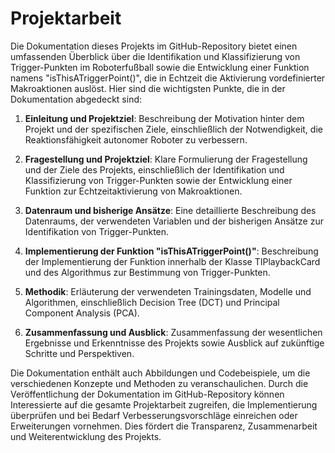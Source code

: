 # Projektarbeit

Die Dokumentation dieses Projekts im GitHub-Repository bietet einen umfassenden Überblick über die Identifikation und Klassifizierung von Trigger-Punkten im Roboterfußball sowie die Entwicklung einer Funktion namens "isThisATriggerPoint()", die in Echtzeit die Aktivierung vordefinierter Makroaktionen auslöst. Hier sind die wichtigsten Punkte, die in der Dokumentation abgedeckt sind:

1. **Einleitung und Projektziel**: Beschreibung der Motivation hinter dem Projekt und der spezifischen Ziele, einschließlich der Notwendigkeit, die Reaktionsfähigkeit autonomer Roboter zu verbessern.

2. **Fragestellung und Projektziel**: Klare Formulierung der Fragestellung und der Ziele des Projekts, einschließlich der Identifikation und Klassifizierung von Trigger-Punkten sowie der Entwicklung einer Funktion zur Echtzeitaktivierung von Makroaktionen.

3. **Datenraum und bisherige Ansätze**: Eine detaillierte Beschreibung des Datenraums, der verwendeten Variablen und der bisherigen Ansätze zur Identifikation von Trigger-Punkten.

4. **Implementierung der Funktion "isThisATriggerPoint()"**: Beschreibung der Implementierung der Funktion innerhalb der Klasse TIPlaybackCard und des Algorithmus zur Bestimmung von Trigger-Punkten.

5. **Methodik**: Erläuterung der verwendeten Trainingsdaten, Modelle und Algorithmen, einschließlich Decision Tree (DCT) und Principal Component Analysis (PCA).

6. **Zusammenfassung und Ausblick**: Zusammenfassung der wesentlichen Ergebnisse und Erkenntnisse des Projekts sowie Ausblick auf zukünftige Schritte und Perspektiven.

Die Dokumentation enthält auch Abbildungen und Codebeispiele, um die verschiedenen Konzepte und Methoden zu veranschaulichen. Durch die Veröffentlichung der Dokumentation im GitHub-Repository können Interessierte auf die gesamte Projektarbeit zugreifen, die Implementierung überprüfen und bei Bedarf Verbesserungsvorschläge einreichen oder Erweiterungen vornehmen. Dies fördert die Transparenz, Zusammenarbeit und Weiterentwicklung des Projekts.
